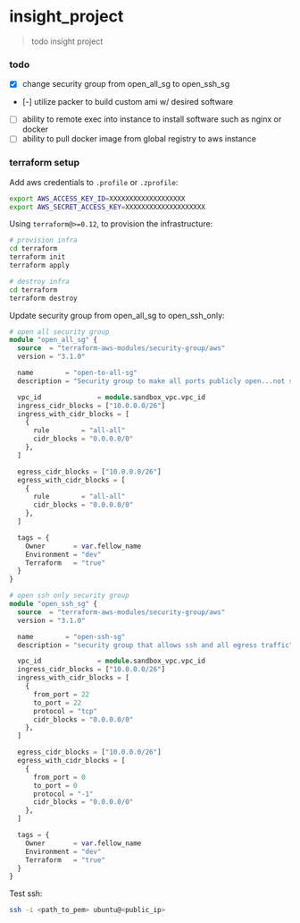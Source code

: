 # insight_project
> todo insight project

### todo

  - [x] change security group from open_all_sg to open_ssh_sg
  - [-] utilize packer to build custom ami w/ desired software
  - [ ] ability to remote exec into instance to install software such as nginx or docker 
  - [ ] ability to pull docker image from global registry to aws instance

### terraform setup

Add aws credentials to `.profile` or `.zprofile`:
```sh
export AWS_ACCESS_KEY_ID=XXXXXXXXXXXXXXXXXXX 
export AWS_SECRET_ACCESS_KEY=XXXXXXXXXXXXXXXXXXXX
```

Using `terraform@>=0.12`, to provision the infrastructure:
```sh
# provision infra
cd terraform
terraform init
terraform apply

# destroy infra
cd terraform 
terraform destroy
```

Update security group from open_all_sg to open_ssh_only:
```terraform
# open all security group
module "open_all_sg" {
  source  = "terraform-aws-modules/security-group/aws"
  version = "3.1.0"

  name        = "open-to-all-sg"
  description = "Security group to make all ports publicly open...not secure at all"

  vpc_id              = module.sandbox_vpc.vpc_id
  ingress_cidr_blocks = ["10.0.0.0/26"]
  ingress_with_cidr_blocks = [
    {
      rule        = "all-all"
      cidr_blocks = "0.0.0.0/0"
    },
  ]

  egress_cidr_blocks = ["10.0.0.0/26"]
  egress_with_cidr_blocks = [
    {
      rule        = "all-all"
      cidr_blocks = "0.0.0.0/0"
    },
  ]

  tags = {
    Owner       = var.fellow_name
    Environment = "dev"
    Terraform   = "true"
  }
}

# open ssh only security group
module "open_ssh_sg" {
  source  = "terraform-aws-modules/security-group/aws"
  version = "3.1.0"

  name        = "open-ssh-sg"
  description = "security group that allows ssh and all egress traffic"

  vpc_id              = module.sandbox_vpc.vpc_id
  ingress_cidr_blocks = ["10.0.0.0/26"]
  ingress_with_cidr_blocks = [
    {
      from_port = 22
      to_port = 22
      protocol = "tcp"
      cidr_blocks = "0.0.0.0/0"
    },
  ]

  egress_cidr_blocks = ["10.0.0.0/26"]
  egress_with_cidr_blocks = [
    {
      from_port = 0
      to_port = 0
      protocol = "-1"
      cidr_blocks = "0.0.0.0/0"
    },
  ]

  tags = {
    Owner       = var.fellow_name
    Environment = "dev"
    Terraform   = "true"
  }
}
```

Test ssh:
```sh
ssh -i <path_to_pem> ubuntu@<public_ip>
```